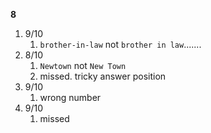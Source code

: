 **8**
1. 9/10
	1. `brother-in-law` not `brother in law`.......
2. 8/10
	1. `Newtown` not `New Town`
	2. missed. tricky answer position
3. 9/10
	1. wrong number
4. 9/10
	1. missed
